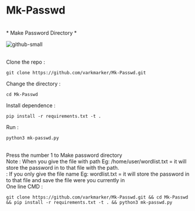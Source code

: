 # Mk-Passwd

<br>
 * Make Password Directory *
<br>

![github-small](https://github.com/varkmarker/Cracker/Image/Mk-Passwd_banner.png)

<br>
Clone the repo : 

    git clone https://github.com/varkmarker/Mk-Passwd.git

Change the directory :

    cd Mk-Passwd

Install dependence : 
       
    pip install -r requirements.txt -t . 

Run : 

    python3 mk-passwd.py
<br>
Press the number 1 to Make password directory
<br>
Note : When you give the file with path Eg: /home/user/wordlist.txt = it will store the password in to that file with the path.
<br>
     : If you only give the file name Eg: wordlist.txt = it will store the password in to that file and save the file were you currently in 
<br>
One line CMD :

    git clone https://github.com/varkmarker/Mk-Passwd.git && cd Mk-Passwd && pip install -r requirements.txt -t . && python3 mk-passwd.py
